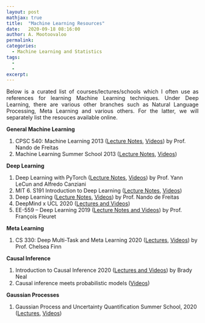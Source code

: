 ```yaml
---
layout: post
mathjax: true
title:  "Machine Learning Resources"
date:   2020-09-18 08:16:00
author: A. Mootoovaloo
permalink:
categories:
  - Machine Learning and Statistics
tags:
  - 
  -
excerpt:
---
```


<p align="justify">Below is a curated list of courses/lectures/schools which I often use as references for learning Machine Learning techniques. Under Deep Learning, there are various other branches such as Natural Language Processing, Meta Learning and various others. For the latter, we will separately list the resouces available online.</p>

<b>General Machine Learning</b>

<ol>

<li>CPSC 540: Machine Learning 2013 (<a href="https://www.cs.ubc.ca/~nando/540-2013/lectures.html">Lecture Notes</a>, <a href="https://www.youtube.com/playlist?list=PLE6Wd9FR--EdyJ5lbFl8UuGjecvVw66F6">Videos</a>) by Prof. Nando de Freitas</li>

<li>Machine Learning Summer School 2013 (<a href="http://mlss.tuebingen.mpg.de/2013/2013/speakers.html">Lecture Notes</a>, <a href="https://www.youtube.com/playlist?list=PLqJm7Rc5-EXFv6RXaPZzzlzo93Hl0v91E">Videos</a>)</li>

</ol>

<b>Deep Learning</b>

<ol>

<li>Deep Learning with PyTorch (<a href="https://atcold.github.io/pytorch-Deep-Learning/">Lecture Notes</a>, <a href="https://www.youtube.com/playlist?list=PLLHTzKZzVU9eaEyErdV26ikyolxOsz6mq">Videos</a>) by Prof. Yann LeCun and Alfredo Canziani</li>

<li>MIT 6. S191 Introduction to Deep Learning (<a href="http://introtodeeplearning.com/">Lecture Notes</a>, <a href="https://www.youtube.com/playlist?list=PLtBw6njQRU-rwp5__7C0oIVt26ZgjG9NI">Videos</a>)</li>

<li>Deep Learning (<a href="https://www.cs.ox.ac.uk/people/nando.defreitas/machinelearning/">Lecture Notes</a>, <a href="https://www.youtube.com/playlist?list=PLE6Wd9FR--EfW8dtjAuPoTuPcqmOV53Fu">Videos</a>) by Prof. Nando de Freitas</li>

<li>DeepMind x UCL 2020 (<a href="https://www.youtube.com/playlist?list=PLqYmG7hTraZCDxZ44o4p3N5Anz3lLRVZF">Lectures and Videos</a>)</li>

<li>EE-559 – Deep Learning 2019 (<a href="https://fleuret.org/ee559/">Lecture Notes and Videos</a>) by Prof. Fran&ccedil;ois Fleuret</li>

</ol>

<b>Meta Learning</b>

<ol>

<li>CS 330: Deep Multi-Task and Meta Learning 2020 (<a href="https://cs330.stanford.edu/">Lectures</a>, <a href="https://www.youtube.com/playlist?list=PLoROMvodv4rMC6zfYmnD7UG3LVvwaITY5">Videos</a>) by Prof. Chelsea Finn</li>

</ol>

<b>Causal Inference</b>

<ol>

<li>Introduction to Causal Inference 2020 (<a href="https://www.bradyneal.com/causal-inference-course">Lectures and Videos</a>) by Brady Neal</li>

<li>Causal inference meets probabilistic models (<a href="https://www.youtube.com/playlist?list=PLZ_xn3EIbxZEPmFCCCACWe9jpSN6KHA2P">Videos</a>)</li>

</ol>

<b>Gaussian Processes</b>

<ol>

<li>Gaussian Process and Uncertainty Quantification Summer School, 2020 (<a href="http://gpss.cc/gpss20/program">Lectures</a>, <a href="https://www.youtube.com/playlist?list=PLZ_xn3EIbxZHynuWRdYp4WDtpKm5Xo9Ge">Videos</a>)</li>

</ol>
